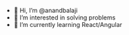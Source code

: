 - 👋 Hi, I’m @anandbalaji
- 👀 I’m interested in solving problems
- 🌱 I’m currently learning React/Angular

<!---
anandbalaji/anandbalaji is a ✨ special ✨ repository because its `README.md` (this file) appears on your GitHub profile.
You can click the Preview link to take a look at your changes.
--->
